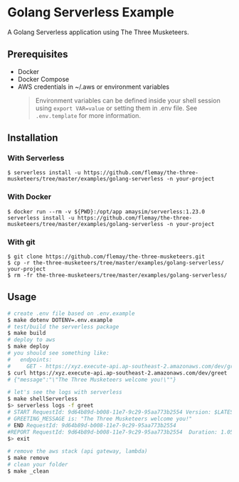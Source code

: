 # Golang Serverless Example

A Golang Serverless application using The Three Musketeers.

## Prerequisites

- Docker
- Docker Compose
- AWS credentials in ~/.aws or environment variables
  > Environment variables can be defined inside your shell session using `export VAR=value` or setting them in .env file. See `.env.template` for more information.

## Installation

### With Serverless

    $ serverless install -u https://github.com/flemay/the-three-musketeers/tree/master/examples/golang-serverless -n your-project

### With Docker

    $ docker run --rm -v ${PWD}:/opt/app amaysim/serverless:1.23.0 serverless install -u https://github.com/flemay/the-three-musketeers/tree/master/examples/golang-serverless -n your-project

### With git

    $ git clone https://github.com/flemay/the-three-musketeers.git
    $ cp -r the-three-musketeers/tree/master/examples/golang-serverless/ your-project
    $ rm -fr the-three-musketeers/tree/master/examples/golang-serverless/
## Usage

```bash
# create .env file based on .env.example
$ make dotenv DOTENV=.env.example
# test/build the serverless package
$ make build
# deploy to aws
$ make deploy
# you should see something like:
#   endpoints:
#     GET - https://xyz.execute-api.ap-southeast-2.amazonaws.com/dev/greet
$ curl https://xyz.execute-api.ap-southeast-2.amazonaws.com/dev/greet
# {"message":"\"The Three Musketeers welcome you!\""}

# let's see the logs with serverless
$ make shellServerless
$> serverless logs -f greet
# START RequestId: 9d64b89d-b008-11e7-9c29-95aa773b2554 Version: $LATEST
# GREETING_MESSAGE is: "The Three Musketeers welcome you!"
# END RequestId: 9d64b89d-b008-11e7-9c29-95aa773b2554
#REPORT RequestId: 9d64b89d-b008-11e7-9c29-95aa773b2554  Duration: 1.05 ms       Billed Duration: 100 ms         Memory Size: 1024 MB    Max Memory Used: 23 MB
$> exit

# remove the aws stack (api gateway, lambda)
$ make remove
# clean your folder
$ make _clean
```